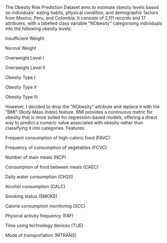 The Obesity Risk Prediction Dataset aims to estimate obesity levels based on individuals' eating habits, physical condition, and demographic factors from Mexico, Peru, and Colombia. It consists of 2,111 records and 17 attributes, with a labelled class variable "NObesity" categorising individuals into the following obesity levels:

Insufficient Weight

Normal Weight

Overweight Level I

Overweight Level II

Obesity Type I

Obesity Type II

Obesity Type III

However, I decided to drop the "NObesity" attribute and replace it with the "BMI" (Body Mass Index) feature.  BMI provides a continuous metric for obesity that is more suited for regression-based models, offering a direct way to predict a numeric value associated with obesity rather than classifying it into categories.
Features:

Frequent consumption of high-caloric food (FAVC)

Frequency of consumption of vegetables (FCVC)

Number of main meals (NCP)

Consumption of food between meals (CAEC)

Daily water consumption (CH20)

Alcohol consumption (CALC)

Smoking status (SMOKE)

Calorie consumption monitoring (SCC)

Physical activity frequency (FAF)

Time using technology devices (TUE)

Mode of transportation (MTRANS)

